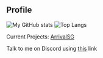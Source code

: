 ## Profile

![My GitHub stats](https://github-readme-stats.vercel.app/api?username=dakshrocks21&count_private=true&show_icons=true&theme=monokai)
![Top Langs](https://github-readme-stats.vercel.app/api/top-langs/?username=dakshrocks21&theme=monokai&layout=compact)</br>

Current Projects: <a href="https://github.com/swiftinsg/2021-ArrivalSG">ArrivalSG</a> 

Talk to me on Discord using <a href="https://discordapp.com/channels/@me/664354579437191169/">this</a> link 
